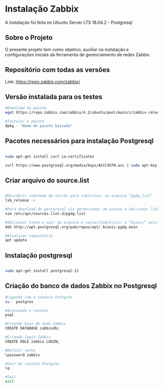# Instalação Zabbix 
A instalação foi feita no Ubuntu Server LTS 18.04.2 - Postgresql

## Sobre o Projeto 
O presente projeto tem como objetivo, auxiliar na instalação e configurações iniciais da ferramenta de gerenciamento de redes Zabbix. 

## Repositório com todas as versões 
Link: https://repo.zabbix.com/zabbix/

## Versão instalada para os testes 
``` bash
#Download do pacote 
wget https://repo.zabbix.com/zabbix/4.2/ubuntu/pool/main/z/zabbix-release/zabbix-release_4.2-1%2Bbionic_all.deb

#Instalar o pacote
dpkg - "Nome do pacote baixado"

```

## Pacotes necessários para instalação Postgresql 
``` bash

sudo apt-get install curl ca-certificates

curl https://www.postgresql.org/media/keys/ACCC4CF8.asc | sudo apt-key add -

``` 

## Criar arquivo do source.list

``` bash

#Descobrir codinome da versão para substituir no arquivo “pgdg.list”
lsb_release -c

#Para download do postgresql via gerenciador de pacote e adicionar linha
vim /etc/apt/sources.list.d/pgdg.list

#Adicionar linha e sair do arquivo e salvar(Substituir o “bionic” pelo nome da sua versão)
deb http://apt.postgresql.org/pub/repos/apt/ bionic-pgdg main

#Atualizar repositório
apt update

``` 

## Instalação postgresql
``` bash

sudo apt-get install postgresql-11

``` 

## Criação do banco de dados Zabbix no Postgresql

``` bash
#Logando com o usuário Postgres
su -­ postgres

#Acessando o console 
psql

#Creando base de dado Zabbix
CREATE DATABASE zabbixdb;

#Criando login Zabbix
CREATE ROLE zabbix LOGIN;

#Definir senha 
\password zabbix

#Sair do console Postgres
\q

#Sair 
exit

``` 


